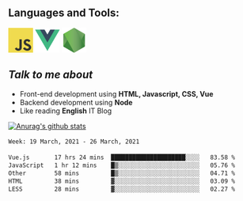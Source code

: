 ## **Languages and Tools:**      
<code><img height="50" src="https://raw.githubusercontent.com/github/explore/80688e429a7d4ef2fca1e82350fe8e3517d3494d/topics/javascript/javascript.png"></code>
<code><img height="50"  src="https://raw.githubusercontent.com/github/explore/80688e429a7d4ef2fca1e82350fe8e3517d3494d/topics/vue/vue.png"></code>
<code><img height="50"  src="https://raw.githubusercontent.com/github/explore/80688e429a7d4ef2fca1e82350fe8e3517d3494d/topics/nodejs/nodejs.png"></code>

## *Talk to me about*
- Front-end development using **HTML, Javascript, CSS, Vue**
- Backend development using **Node**
- Like reading **English** IT Blog    

[![Anurag's github stats](https://github-readme-stats.vercel.app/api?username=qdi5)](https://github.com/anuraghazra/github-readme-stats)    

<!--START_SECTION:waka-->
```text
Week: 19 March, 2021 - 26 March, 2021

Vue.js       17 hrs 24 mins  █████████████████████░░░░   83.58 % 
JavaScript   1 hr 12 mins    █▒░░░░░░░░░░░░░░░░░░░░░░░   05.76 % 
Other        58 mins         █▒░░░░░░░░░░░░░░░░░░░░░░░   04.71 % 
HTML         38 mins         ▓░░░░░░░░░░░░░░░░░░░░░░░░   03.09 % 
LESS         28 mins         ▓░░░░░░░░░░░░░░░░░░░░░░░░   02.27 % 
```
<!--END_SECTION:waka-->

